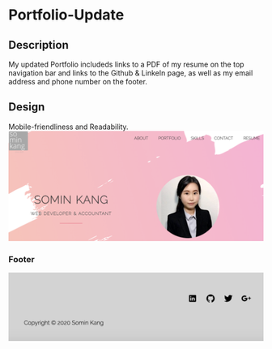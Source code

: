# Portfolio-Update

<h2>Description</h2>
My updated Portfolio includeds links to a PDF of my resume on the top navigation bar and links to the Github & LinkeIn page, as well as my email address and phone number on the footer. 

<h2>Design</h2>
Mobile-friendliness and Readability. 

<img src="assets/images/main.png">


<h3>Footer</h3>
<img src="assets/images/footer.png">




